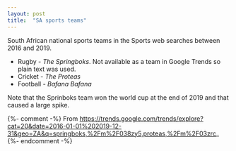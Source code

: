 ```yaml
---
layout: post
title:  "SA sports teams"
---
```


South African national sports teams in the Sports web searches between 2016 and 2019.

- Rugby - _The Springboks_. Not available as a team in Google Trends so plain text was used.
- Cricket - _The Proteas_
- Football - _Bafana Bafana_

Note that the Sprinboks team won the world cup at the end of 2019 and that caused a large spike.

{%- comment -%} From https://trends.google.com/trends/explore?cat=20&date=2016-01-01%202019-12-31&geo=ZA&q=springboks,%2Fm%2F038zy5,proteas,%2Fm%2F03zrc_ {%- endcomment -%}

<br>
<br>

<script type="text/javascript" src="https://ssl.gstatic.com/trends_nrtr/2051_RC11/embed_loader.js"></script>
<script type="text/javascript">
  trends.embed.renderExploreWidget("TIMESERIES", {"comparisonItem":[{"keyword":"springboks","geo":"ZA","time":"2016-01-01 2019-12-31"},{"keyword":"/m/038zy5","geo":"ZA","time":"2016-01-01 2019-12-31"},{"keyword":"proteas","geo":"ZA","time":"2016-01-01 2019-12-31"},{"keyword":"/m/03zrc_","geo":"ZA","time":"2016-01-01 2019-12-31"}],"category":20,"property":""}, {"exploreQuery":"cat=20&date=2016-01-01%202019-12-31&geo=ZA&q=springboks,%2Fm%2F038zy5,proteas,%2Fm%2F03zrc_","guestPath":"https://trends.google.com:443/trends/embed/"});
</script>
